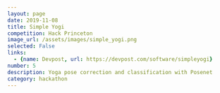 ```yaml
---
layout: page
date: 2019-11-08
title: Simple Yogi
competition: Hack Princeton
image_url: /assets/images/simple_yogi.png
selected: False
links:
  - {name: Devpost, url: https://devpost.com/software/simpleyogi}
number: 5
description: Yoga pose correction and classification with Posenet
category: hackathon
---
```

